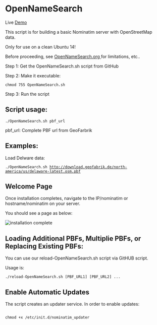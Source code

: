 # OpenNameSearch

Live <a href="https://dc.acugis.com" target="_blank"> Demo </a>

This script is for building a basic Nominatim server with OpenStreetMap data.

Only for use on a clean Ubuntu 14!

Before proceeding, see <a href="http://opennamesearch.org" target="blank"> OpenNameSearch.org </a> for limitations, etc..

Step 1: Get the OpenNameSearch.sh script from GitHub

Step 2: Make it executable:

<code>chmod 755 OpenNameSearch.sh</code>

Step 3: Run the script

## Script usage:

<code>./OpenNameSearch.sh  pbf_url</code>

pbf_url: Complete PBF url from GeoFarbrik

## Examples:

Load Delware data:

<code>./OpenNameSearch.sh http://download.geofabrik.de/north-america/us/delaware-latest.osm.pbf </code>

## Welcome Page

Once installation completes, navigate to the IP/nominatim or hostname/nominatim on your server.

You should see a page as below:

![installation complete](http://opennamesearch.org/assets/img/Nominatim-Welcome.jpg)


## Loading Additional PBFs, Multiplie PBFs, or Replacing Existing PBFs:

You can use our reload-OpenNameSearch.sh script via GitHUB script.

Usage is:
<code>	
./reload-OpenNameSearch.sh [PBF_URL1] [PBF_URL2] ...
</code>

## Enable Automatic Updates

The script creates an updater service.  In order to enable updates:

<code>
chmod +x /etc/init.d/nominatim_updater
</code>
